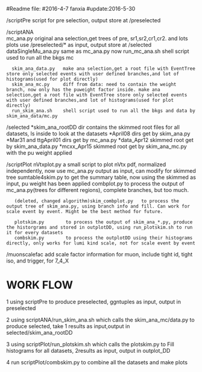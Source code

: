 #Readme file:
#2016-4-7 fanxia
#update:2016-5-30



/scriptPre         script for pre selection, output store at /preselected

/scriptANA         
      mc_ana.py    original ana selection,get trees of pre, sr1,sr2,cr1,cr2. and lots plots 
                   use /preselected/* as input, output store at /selected
      dataSingleMu_ana.py        same as mc_ana.py now
      run_mc_ana.sh     shell script used to run all the bkgs mc 


      skim_ana_data.py   make ana selection,get a root file with EventTree store only selected events with user defined branches,and lot of histograms(used for plot directly)
      skim_ana_mc.py     diff from data: need to contain the weight branch, now only has the puweight factor inside. make ana selection,get a root file with EventTree store only selected events with user defined branches,and lot of histograms(used for plot directly)
      run_skim_ana.sh    shell script used to run all the bkgs and data by skim_ana_data/mc.py

/selected
       *skim_ana_rootDD     dir contains the skimmed root files for all datasets, ls inside to look at the datasets
       *April08    dirs get by skim_ana.py
       *Mar31 and ttgApril01       dirs get by mc_ana.py
       *data_Apr12  skimmed root get by skim_ana_data.py
       *mcxx_Apr15 skimmed root get by skim_ana_mc.py with the pu weight applied

/scriptPlot
       nVtxplot.py        a small script to plot nVtx pdf, normalized independently, now use mc_ana.py output as input, can modify for skimmed tree
       sumtable4skim.py   to get the summary table, now using the skimmed as input, pu weight has been applied
       combplot.py        to process the output of mc_ana.py(trees for different regions), complete branches, but too much.

       (deleted, changed algorithm)skim_combplot.py   to process the output tree of skim_ana.py, using branch info and fill. Can work for scale event by event. Might be the best method for future.

       plotskim.py        to process the output of skim_ana_*.py, produce the historgrams and stored in outplotDD, using run_plotskim.sh to run it for every datasets
       combskim.py        to process the outplotDD using their histograms directly, only works for lumi kind scale, not for scale event by event

/muonscalefac
	add scale factor information for muon, include tight id, tight iso, and trigger, for 7_4_X



# WORK FLOW

1 using scriptPre to produce preselected, ggntuples as input, output in preselected

2 using scriptANA/run_skim_ana.sh which calls the skim_ana_mc/data.py to produce selected, take 1 results as input,output in selected/skim_ana_rootDD

3 using scriptPlot/run_plotskim.sh which calls the plotskim.py to Fill histograms for all datasets, 2results as input, output in outplot_DD

4 run scriptPlot/combskim.py to combine all the datasets and make plots 